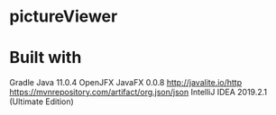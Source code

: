 
# pictureViewer


# Built with

Gradle
Java 11.0.4
OpenJFX JavaFX 0.0.8
http://javalite.io/http
https://mvnrepository.com/artifact/org.json/json
IntelliJ IDEA 2019.2.1 (Ultimate Edition)
